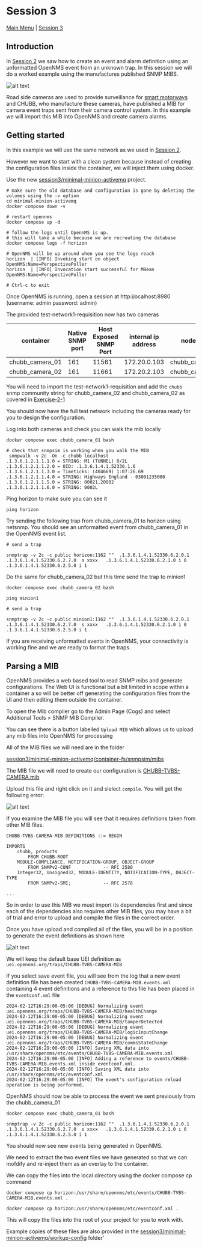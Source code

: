 # Session 3

[Main Menu](../README.md) | [Session 3](../session3/README.md)

## Introduction

In [Session 2](../session2/README.md) we saw how to create an event and alarm definition using an unformatted OpenNMS event from an unknown trap.
In this session we will do a worked example using the manufactures published SNMP MIBS.

![alt text](../session3/images/MotorwayCamera.jpg "Figure MotorwayCamera.jpg")

Road side cameras are used to provide surveillance for [smart motorways](https://www.highwaysmagazine.co.uk/chubb-launches-new-camera-system-for-smart-motorways/6703) and CHUBB, who manufacture these cameras, have published a MIB for camera event traps sent from their camera control system. 
In this example we will import this MIB into OpenNMS and create camera alarms.

## Getting started
In this example we will use the same network as we used in [Session 2](../session2/README.md). 

However we want to start with a clean system because instead of creating the configuration files inside the container, we will inject them using docker. 

Use the new [session3/minimal-minion-activemq](../session3/minimal-minion-activemq/) project.

```
# make sure the old database and configuration is gone by deleting the volumes using the -v option
cd minimal-minion-activemq
docker compose down -v

# restart opennms
docker compose up -d

# follow the logs until OpennMS is up.
# this will take a while because we are recreating the database
docker compose logs -f horizon

# OpenNMS will be up around when you see the logs reach
horizon  | [INFO] Invoking start on object OpenNMS:Name=PerspectivePoller
horizon  | [INFO] Invocation start successful for MBean OpenNMS:Name=PerspectivePoller

# Ctrl-c to exit

```
Once OpenNMS is running, open a session at http:\\localhost:8980 (username: admin password: admin)

The provided test-network1-requisition now has two cameras

| container | Native SNMP port | Host Exposed SNMP Port | internal ip address | node label | foreign id |
| --------- | ---------------- | ---------------------- | ------------------- | ---------- | ---------- |
| chubb_camera_01 | 161        | 11561                  | 172.20.0.103        | chubb_camera_01 | chubb_camera_01 |
| chubb_camera_02 | 161        | 11661                  | 172.20.2.103        | chubb_camera_02 | chubb_camera_02 |

You will need to import the test-network1-requisition and add the `chubb` snmp community string for chubb_camera_02 and chubb_camera_02 as covered in [Exercise-2-1](../session1/Exercise-2-1.md)

You should now have the full test network including the cameras ready for you to design the configuration.

Log into both cameras and check you can walk the mib locally

```
docker compose exec chubb_camera_01 bash

# check that snmpsim is working when you walk the MIB
 snmpwalk -v 2c -On -c chubb localhost
.1.3.6.1.2.1.1.1.0 = STRING: M1 (TUNNEL) 0/2L
.1.3.6.1.2.1.1.2.0 = OID: .1.3.6.1.4.1.52330.1.6
.1.3.6.1.2.1.1.3.0 = Timeticks: (404669) 1:07:26.69
.1.3.6.1.2.1.1.4.0 = STRING: Highways England - 03001235000
.1.3.6.1.2.1.1.5.0 = STRING: 00021,20002
.1.3.6.1.2.1.1.6.0 = STRING: 0002L
```

Ping horizon to make sure you can see it 

```
ping horizon

```

Try sending the following trap from chubb_camera_01 to horizon using netsnmp.
You should see an unformatted event from chubb_camera_01 in the OpenNMS event list.

```
# send a trap

snmptrap -v 2c -c public horizon:1162 ""  .1.3.6.1.4.1.52330.6.2.0.1  .1.3.6.1.4.1.52330.6.2.7.0  s xxxx   .1.3.6.1.4.1.52330.6.2.1.0 i 0  .1.3.6.1.4.1.52330.6.2.5.0 i 1
```
Do the same for chubb_camera_02 but this time send the trap to minion1

```
docker compose exec chubb_camera_02 bash

ping minion1

# send a trap

snmptrap -v 2c -c public minion1:1162 ""  .1.3.6.1.4.1.52330.6.2.0.1  .1.3.6.1.4.1.52330.6.2.7.0  s xxxx   .1.3.6.1.4.1.52330.6.2.1.0 i 0  .1.3.6.1.4.1.52330.6.2.5.0 i 1
```

If you are receiving unformatted events in OpenNMS, your connectivity is working fine and we are ready to format the traps.

## Parsing a MIB

OpenNMS provides a web based tool to read SNMP mibs and generate configurations. 
The Web UI is functional but a bit limited in scope within a container a so will be better off generating the configuration files from the UI and then editing them outside the container.

To open the Mib compiler go to the Admin Page (Cogs) and select Additional Tools > SNMP MIB Compiler.

You can see there is a button labelled `Upload MIB` which allows us to upload any mib files into OpenNMS for processing

All of the MIB files we will need are in the folder 

[session3/minimal-minion-activemq/container-fs/snmpsim/mibs](../session3/minimal-minion-activemq/container-fs/snmpsim/mibs)

The MIB file we will need to create our configuration is [CHUBB-TVBS-CAMERA.mib](../session3/minimal-minion-activemq/container-fs/snmpsim/mibs/CHUBB-TVBS-CAMERA.mib). 

Upload this file and right click on it and slelect `compile`.
You will get the following error:

![alt text](../session3/images/mibcompiler1-error.png "Figure mibcompiler1-error.png")

If you examine the MIB file you will see that it requires definitions taken from other MIB files.

```
CHUBB-TVBS-CAMERA-MIB DEFINITIONS ::= BEGIN

IMPORTS
    chubb, products
        FROM CHUBB-ROOT
    MODULE-COMPLIANCE, NOTIFICATION-GROUP, OBJECT-GROUP
        FROM SNMPv2-CONF            -- RFC 2580
    Integer32, Unsigned32, MODULE-IDENTITY, NOTIFICATION-TYPE, OBJECT-TYPE
        FROM SNMPv2-SMI;            -- RFC 2578

...
```

So in order to use this MIB we must import its dependencies first and since each of the dependencies also requires other MIB files, you may have a bit of trial and error to upload and compile the files in the correct order.

Once you have upload and compiled all of the files, you will be in a position to generate the event definitions as shown here

![alt text](../session3/images/generateEvents.png "Figure generateEvents.png")

We will keep the default base UEI definition as `uei.opennms.org/traps/CHUBB-TVBS-CAMERA-MIB`

If you select save event file, you will see from the log that a new event definition file has been created `CHUBB-TVBS-CAMERA-MIB.events.xml` containing 4 event definitions and a reference to this file has been placed in the `eventconf.xml` file

```
2024-02-12T16:29:00-05:00 [DEBUG] Normalizing event uei.opennms.org/traps/CHUBB-TVBS-CAMERA-MIB/healthChange
2024-02-12T16:29:00-05:00 [DEBUG] Normalizing event uei.opennms.org/traps/CHUBB-TVBS-CAMERA-MIB/tamperDetected
2024-02-12T16:29:00-05:00 [DEBUG] Normalizing event uei.opennms.org/traps/CHUBB-TVBS-CAMERA-MIB/logicInputChange
2024-02-12T16:29:00-05:00 [DEBUG] Normalizing event uei.opennms.org/traps/CHUBB-TVBS-CAMERA-MIB/commsStateChange
2024-02-12T16:29:00-05:00 [INFO] Saving XML data into /usr/share/opennms/etc/events/CHUBB-TVBS-CAMERA-MIB.events.xml
2024-02-12T16:29:00-05:00 [INFO] Adding a reference to events/CHUBB-TVBS-CAMERA-MIB.events.xml inside eventconf.xml.
2024-02-12T16:29:00-05:00 [INFO] Saving XML data into /usr/share/opennms/etc/eventconf.xml
2024-02-12T16:29:00-05:00 [INFO] The event's configuration reload operation is being performed.
```

OpenNMS should now be able to process the event we sent previously from the chubb_camera_01

```
docker compose exec chubb_camera_01 bash

snmptrap -v 2c -c public horizon:1162 ""  .1.3.6.1.4.1.52330.6.2.0.1  .1.3.6.1.4.1.52330.6.2.7.0  s xxxx   .1.3.6.1.4.1.52330.6.2.1.0 i 0  .1.3.6.1.4.1.52330.6.2.5.0 i 1
```

You should now see new events being generated in OpenNMS.

We need to extract the two event files we have generated so that we can mofdify and re-inject them as an overlay to the container.

We can copy the files into the local directory using the docker compose cp command

```
docker compose cp horizon:/usr/share/opennms/etc/events/CHUBB-TVBS-CAMERA-MIB.events.xml .

docker compose cp horizon:/usr/share/opennms/etc/eventconf.xml .

```
This will copy the files into the root of your project for you to work with.

Example copies of these files are also provided in the  [session3/minimal-minion-activemq/workup-config](../session3/minimal-minion-activemq/workup-config) folder'

